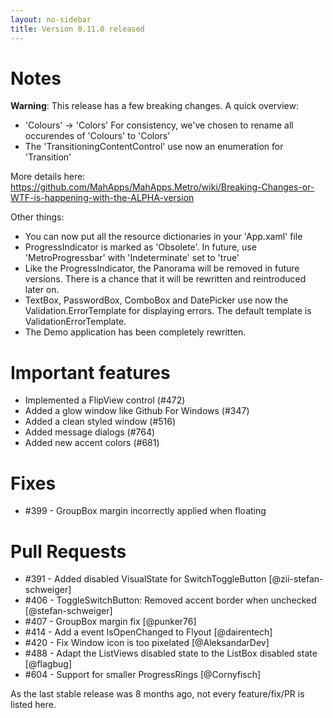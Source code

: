 ```yaml
---
layout: no-sidebar
title: Version 0.11.0 released
---
```


# Notes

**Warning**: This release has a few breaking changes. 
A quick overview:

- 'Colours' -> 'Colors'
  For consistency, we've chosen to rename all occurendes of 'Colours' to 'Colors'
- The 'TransitioningContentControl' use now an enumeration for 'Transition'

More details here: https://github.com/MahApps/MahApps.Metro/wiki/Breaking-Changes-or-WTF-is-happening-with-the-ALPHA-version

Other things:

- You can now put all the resource dictionaries in your 'App.xaml' file
- ProgressIndicator is marked as 'Obsolete'. In future, use 'MetroProgressbar' with 'Indeterminate' set to 'true'
- Like the ProgressIndicator, the Panorama will be removed in future versions. 
  There is a chance that it will be rewritten and reintroduced later on.
- TextBox, PasswordBox, ComboBox and DatePicker use now the Validation.ErrorTemplate for displaying errors. 
  The default template is ValidationErrorTemplate.
- The Demo application has been completely rewritten.

# Important features

- Implemented a FlipView control (#472)
- Added a glow window like Github For Windows (#347)
- Added a clean styled window (#516)
- Added message dialogs (#764)
- Added new accent colors (#681)

# Fixes

- #399 - GroupBox margin incorrectly applied when floating

# Pull Requests

 - #391 - Added disabled VisualState for SwitchToggleButton [@zii-stefan-schweiger]
 - #406 - ToggleSwitchButton: Removed accent border when unchecked [@stefan-schweiger]
 - #407 - GroupBox margin fix [@punker76] 
 - #414 - Add a event IsOpenChanged to Flyout [@dairentech]
 - #420 - Fix Window icon is too pixelated [@AleksandarDev]
 - #488 - Adapt the ListViews disabled state to the ListBox disabled state [@flagbug]
 - #604 - Support for smaller ProgressRings [@Cornyfisch]

As the last stable release was 8 months ago, not every feature/fix/PR is listed here.